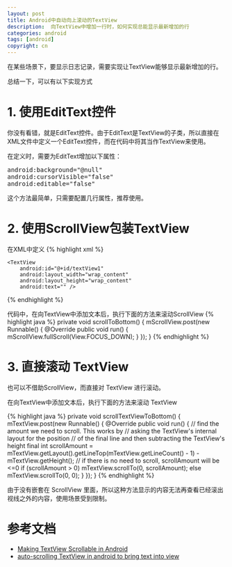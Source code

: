 ```yaml
---
layout: post
title: Android中自动向上滚动的TextView
description:  向TextView中增加一行时，如何实现总能显示最新增加的行
categories: android
tags: [android]
copyright: cn
---
```


在某些场景下，要显示日志记录，需要实现让TextView能够显示最新增加的行。

总结一下，可以有以下实现方式

# 1. 使用EditText控件

你没有看错，就是EditText控件。由于EditText是TextView的子类，所以直接在XML文件中定义一个EditText控件，而在代码中将其当作TextView来使用。

在定义时，需要为EditText增加以下属性：
<pre>
android:background="@null"
android:cursorVisible="false"
android:editable="false"
</pre>

这个方法最简单，只需要配置几行属性，推荐使用。

# 2. 使用ScrollView包装TextView

在XML中定义
{% highlight xml %}
<ScrollView
    android:id="@+id/scrollView1"
    android:layout_width="match_parent"
    android:layout_height="80dp" >

    <TextView
        android:id="@+id/textView1"
        android:layout_width="wrap_content"
        android:layout_height="wrap_content"
        android:text="" />
</ScrollView>
{% endhighlight %}

代码中，在向TextView中添加文本后，执行下面的方法来滚动ScrollView
{% highlight java %}
private void scrollToBottom() {
    mScrollView.post(new Runnable() {
        @Override
        public void run() {
            mScrollView.fullScroll(View.FOCUS_DOWN);
        }
    });
}
{% endhighlight %}

# 3. 直接滚动 TextView

也可以不借助ScrollView，而直接对 TextView 进行滚动。

在向TextView中添加文本后，执行下面的方法来滚动 TextView

{% highlight java %}
private void scrollTextViewToBottom() {
    mTextView.post(new Runnable() {
        @Override
        public void run() {
            // find the amount we need to scroll.  This works by
            // asking the TextView's internal layout for the position
            // of the final line and then subtracting the TextView's height
            final int scrollAmount = mTextView.getLayout().getLineTop(mTextView.getLineCount() - 1)
                    - mTextView.getHeight();
            // if there is no need to scroll, scrollAmount will be <=0
            if (scrollAmount > 0)
                mTextView.scrollTo(0, scrollAmount);
            else
                mTextView.scrollTo(0, 0);
        }
    });
}
{% endhighlight %}

由于没有嵌套在 ScrollView 里面，所以这种方法显示的内容无法再查看已经滚出视线之外的内容，使用场景受到限制。

# 参考文档

* [Making TextView Scrollable in Android](http://stackoverflow.com/questions/1748977/making-textview-scrollable-in-android)
* [auto-scrolling TextView in android to bring text into view](http://stackoverflow.com/questions/3506696/auto-scrolling-textview-in-android-to-bring-text-into-view)

